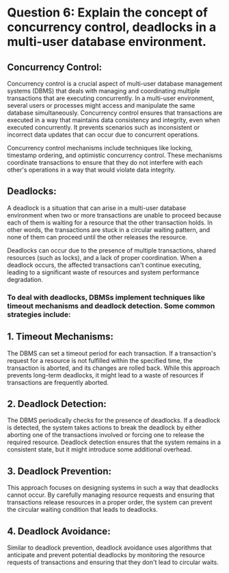 # Question 6: Explain the concept of concurrency control, deadlocks in a multi-user database environment.

## Concurrency Control:

Concurrency control is a crucial aspect of multi-user database management systems (DBMS) that deals with managing and coordinating multiple transactions that are executing concurrently. In a multi-user environment, several users or processes might access and manipulate the same database simultaneously. Concurrency control ensures that transactions are executed in a way that maintains data consistency and integrity, even when executed concurrently. It prevents scenarios such as inconsistent or incorrect data updates that can occur due to concurrent operations.

Concurrency control mechanisms include techniques like locking, timestamp ordering, and optimistic concurrency control. These mechanisms coordinate transactions to ensure that they do not interfere with each other's operations in a way that would violate data integrity.

## Deadlocks:

A deadlock is a situation that can arise in a multi-user database environment when two or more transactions are unable to proceed because each of them is waiting for a resource that the other transaction holds. In other words, the transactions are stuck in a circular waiting pattern, and none of them can proceed until the other releases the resource.

Deadlocks can occur due to the presence of multiple transactions, shared resources (such as locks), and a lack of proper coordination. When a deadlock occurs, the affected transactions can't continue executing, leading to a significant waste of resources and system performance degradation.

### To deal with deadlocks, DBMSs implement techniques like timeout mechanisms and deadlock detection. Some common strategies include:

## 1. Timeout Mechanisms:

The DBMS can set a timeout period for each transaction. If a transaction's request for a resource is not fulfilled within the specified time, the transaction is aborted, and its changes are rolled back. While this approach prevents long-term deadlocks, it might lead to a waste of resources if transactions are frequently aborted.

## 2. Deadlock Detection:

The DBMS periodically checks for the presence of deadlocks. If a deadlock is detected, the system takes actions to break the deadlock by either aborting one of the transactions involved or forcing one to release the required resource. Deadlock detection ensures that the system remains in a consistent state, but it might introduce some additional overhead.

## 3. Deadlock Prevention:

This approach focuses on designing systems in such a way that deadlocks cannot occur. By carefully managing resource requests and ensuring that transactions release resources in a proper order, the system can prevent the circular waiting condition that leads to deadlocks.

## 4. Deadlock Avoidance:

Similar to deadlock prevention, deadlock avoidance uses algorithms that anticipate and prevent potential deadlocks by monitoring the resource requests of transactions and ensuring that they don't lead to circular waits.
